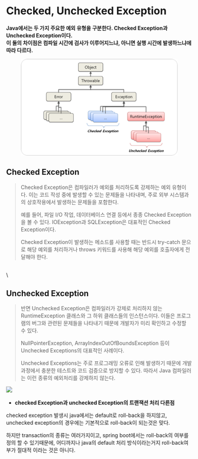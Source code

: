 # Checked, Unchecked Exception



**Java에서는 두 가지 주요한 예외 유형을 구분한다. Checked Exception과 Unchecked Exception이다.**\
**이 둘의 차이점은 컴파일 시간에 검사가 이루어지느냐, 아니면 실행 시간에 발생하느냐에 따라 다르다.**

<figure><img src="../../.gitbook/assets/image.png" alt=""><figcaption></figcaption></figure>

## Checked Exception

> Checked Exception은 컴파일러가 예외를 처리하도록 강제하는 예외 유형이다. 이는 코드 작성 중에 발생할 수 있는 문제들을 나타내며, 주로 외부 시스템과의 상호작용에서 발생하는 문제들을 포함한다.
>
> 예를 들어, 파일 I/O 작업, 데이터베이스 연결 등에서 종종 Checked Exception을 볼 수 있다. IOException과 SQLException은 대표적인 Checked Exception이다.
>
> Checked Exception이 발생하는 메소드를 사용할 때는 반드시 try-catch 문으로 해당 예외를 처리하거나 throws 키워드를 사용해 해당 예외를 호출자에게 전달해야 한다.

\
\


## **Unchecked Exception**

> 반면 Unchecked Exception은 컴파일러가 강제로 처리하지 않는 RuntimeException 클래스와 그 하위 클래스들의 인스턴스이다. 이들은 프로그램의 버그와 관련된 문제들을 나타내기 때문에 개발자가 미리 확인하고 수정할 수 있다.
>
> NullPointerException, ArrayIndexOutOfBoundsException 등이 Unchecked Exceptions의 대표적인 사례이다.
>
> Unchecked Exceptions는 주로 프로그래밍 오류로 인해 발생하기 때문에 개발 과정에서 충분한 테스트와 코드 검증으로 방지할 수 있다. 따라서 Java 컴파일러는 이런 종류의 예외처리를 강제하지 않는다.

![](https://velog.velcdn.com/images/jds7979/post/52a9ca2d-198a-4c41-9c25-eee1c91f12ab/image.png)

* **checked Exception과 unchecked Exception의 트랜잭션 처리 다른점**

checked exception 발생시 java에서는 default로 roll-back을 하지않고, unchecked exception의 경우에는 기본적으로 roll-back이 되는것은 맞다.

하지만 transaction의 종류는 여러가지이고, spring boot에서는 roll-back의 여부를 정의 할 수 있기때문에, 어디까지나 java의 default 처리 방식이라는거지 roll-back여부가 절대적 이라는 것은 아니다.
